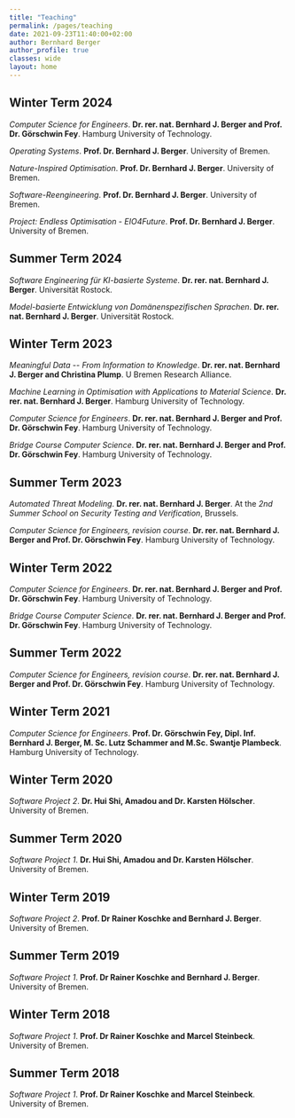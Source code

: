 ```yaml
---
title: "Teaching"
permalink: /pages/teaching
date: 2021-09-23T11:40:00+02:00
author: Bernhard Berger
author_profile: true
classes: wide
layout: home
---
```


## Winter Term 2024
_Computer Science for Engineers_. **Dr. rer. nat. Bernhard  J. Berger and Prof.
Dr. Görschwin Fey**. Hamburg University of Technology. 

_Operating Systems_. **Prof. Dr. Bernhard J. Berger**. University of Bremen.

_Nature-Inspired Optimisation_. **Prof. Dr. Bernhard J. Berger**. University of Bremen.

_Software-Reengineering_. **Prof. Dr. Bernhard J. Berger**. University of Bremen.

_Project: Endless Optimisation - EIO4Future_. **Prof. Dr. Bernhard J. Berger**. University of Bremen.

## Summer Term 2024
_Software Engineering für KI-basierte Systeme_.  **Dr. rer. nat. Bernhard
J. Berger**. Universität Rostock.

_Model-basierte Entwicklung von Domänenspezifischen Sprachen_. **Dr. rer. nat.
Bernhard J. Berger**. Universität Rostock.

## Winter Term 2023
_Meaningful Data -- From Information to Knowledge_. **Dr. rer. nat. Bernhard
J. Berger and Christina Plump**. U Bremen Research Alliance.

_Machine Learning in Optimisation with Applications to Material Science_.
**Dr. rer. nat. Bernhard J. Berger**. Hamburg University of Technology.

_Computer Science for Engineers_. **Dr. rer. nat. Bernhard  J. Berger
and Prof. Dr. Görschwin Fey**. Hamburg University of Technology. 

_Bridge Course Computer Science_. **Dr. rer. nat. Bernhard  J. Berger
and Prof. Dr. Görschwin Fey**. Hamburg University of Technology. 

## Summer Term 2023
_Automated Threat Modeling_. **Dr. rer. nat. Bernhard J. Berger**. At
the _2nd Summer School on Security Testing and Verification_, Brussels.

_Computer Science for Engineers, revision course_. **Dr. rer. nat.
Bernhard  J. Berger and Prof. Dr. Görschwin Fey**. Hamburg University
of Technology. 

## Winter Term 2022
_Computer Science for Engineers_. **Dr. rer. nat. Bernhard  J. Berger
and Prof. Dr. Görschwin Fey**. Hamburg University of Technology. 

_Bridge Course Computer Science_. **Dr. rer. nat. Bernhard  J. Berger
and Prof. Dr. Görschwin Fey**. Hamburg University of Technology. 

## Summer Term 2022
_Computer Science for Engineers, revision course_. **Dr. rer. nat.
Bernhard  J. Berger and Prof. Dr. Görschwin Fey**. Hamburg University
of Technology. 

## Winter Term 2021
_Computer Science for Engineers_. **Prof. Dr. Görschwin Fey, Dipl. Inf.
Bernhard  J. Berger, M. Sc. Lutz Schammer and M.Sc. Swantje Plambeck**.
Hamburg University of Technology. 

## Winter Term 2020
_Software Project 2_. **Dr. Hui Shi, Amadou and Dr. Karsten Hölscher**. 
University of Bremen.

## Summer Term 2020
_Software Project 1_. **Dr. Hui Shi, Amadou and Dr. Karsten Hölscher**.
University of Bremen.

## Winter Term 2019
_Software Project 2_. **Prof. Dr Rainer Koschke and Bernhard J. Berger**.
University of Bremen.

## Summer Term 2019
_Software Project 1_. **Prof. Dr Rainer Koschke and Bernhard J. Berger**.
University of Bremen.

## Winter Term 2018
_Software Project 1_. **Prof. Dr Rainer Koschke and Marcel Steinbeck**.
University of Bremen.

## Summer Term 2018
_Software Project 1_. **Prof. Dr Rainer Koschke and Marcel Steinbeck**.
University of Bremen.

